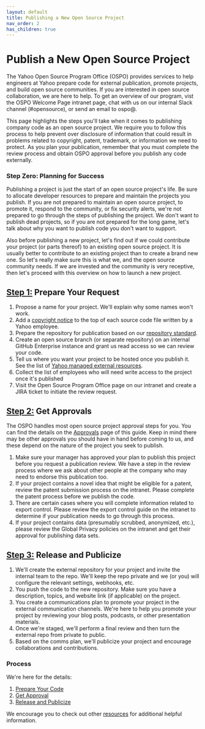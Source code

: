 ```yaml
---
layout: default
title: Publishing a New Open Source Project
nav_order: 2
has_children: true
---
```


# Publish a New Open Source Project

The Yahoo Open Source Program Office (OSPO) provides services to help engineers at Yahoo prepare code for external publication, promote projects, and build open source communities. If you are interested in open source collaboration, we are here to help. To get an overview of our program, vist the OSPO Welcome Page intranet page, chat with us on our internal Slack channel (#opensource), or send an email to ospo@.

This page highlights the steps you'll take when it comes to publishing company code as an open source project. We require you to follow this process to help prevent over disclosure of information that could result in problems related to copyright, patent, trademark, or information we need to protect. As you plan your publication, remember that you must complete the review process and obtain OSPO approval before you publish any code externally.

### Step Zero: Planning for Success

Publishing a project is just the start of an open source project's life. Be sure to allocate developer resources to prepare and maintain the projects you publish. If you are not prepared to maintain an open source project, to promote it, respond to the community, or fix security alerts, we're not prepared to go through the steps of publishing the project. We don't want to publish dead projects, so if you are not prepared for the long game, let's talk about why you want to publish code you don't want to support. 

Also before publishing a new project, let's find out if we could contribute your project (or parts thereof) to an existing open source project. It is usually better to contribute to an existing project than to create a brand new one. So let's really make sure this is what we, and the open source community needs. If we are invested and the community is very receptive, then let's proceed with this overview on how to launch a new project.

## [Step 1:](../publishing/prepare.md) Prepare Your Request

1. Propose a name for your project. We'll explain why some names won't work.
1. Add a [copyright notice](../resources/copyright.md) to the top of each source code file written by a Yahoo employee. 
1. Prepare the repository for publication based on our [repository standard](../publishing/publishing-template/Spec-READ-AND-DELETE.html).
1. Create an open source branch (or separate repository) on an internal GitHub Enterprise instance and grant us read access so we can review your code.
1. Tell us where you want your project to be hosted once you publish it. See the list of [Yahoo managed external resources](../resources/resources-external.md).
1. Collect the list of employees who will need write access to the project once it's published
1. Visit the Open Source Program Office page on our intranet and create a JIRA ticket to initiate the review request.

## [Step 2:](../publishing/approval.md) Get Approvals

The OSPO handles most open source project approval steps for you. You can find the details on the [Approvals](../publishing/approval.md) page of this guide. Keep in mind there may be other approvals you should have in hand before coming to us, and these depend on the nature of the project you seek to publish. 

1. Make sure your manager has approved your plan to publish this project before you request a publication review. We have a step in the review process where we ask about other people at the company who may need to endorse this publication too.
1. If your project contains a novel idea that might be eligible for a patent, review the patent submission process on the intranet. Please complete the patent process before we publish the code. 
1. There are certain cases where you will complete information related to export control. Please review the export control guide on the intranet to determine if your publication needs to go through this process.
1. If your project contains data (presumably scrubbed, anonymized, etc.), please review the Global Privacy policies on the intranet and get their approval for publishing data sets.

## [Step 3:](../publishing/release.md) Release and Publicize                  

1. We'll create the external repository for your project and invite the internal team to the repo. We'll keep the repo private and we (or you) will configure the relevant settings, webhooks, etc.
1. You push the code to the new repository. Make sure you have a description, topics, and website link (if applicable) on the project.
1. You create a communications plan to promote your project in the external communication channels. We're here to help you promote your project by reviewing your blog posts, podcasts, or other presentation materials.
1. Once we're staged, we'll perform a final review and then turn the external repo from private to public.
1. Based on the comms plan, we'll publicize your project and encourage collaborations and contributions.


### Process

We're here for the details:

1. [Prepare Your Code](../publishing/prepare.md)
1. [Get Approval](../publishing/approval.md)
1. [Release and Publicize](../publishing/release.md)
  
We encourage you to check out other [resources](../resources/resources.md) for additional helpful information.

